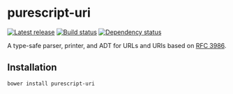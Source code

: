 # purescript-uri

[![Latest release](http://img.shields.io/github/release/slamdata/purescript-uri.svg)](https://github.com/slamdata/purescript-uri/releases)
[![Build status](https://travis-ci.org/slamdata/purescript-uri.svg?branch=master)](https://travis-ci.org/slamdata/purescript-uri)
[![Dependency status](https://img.shields.io/librariesio/github/slamdata/purescript-uri.svg)](https://libraries.io/github/slamdata/purescript-uri)

A type-safe parser, printer, and ADT for URLs and URIs based on [RFC 3986](http://tools.ietf.org/html/rfc3986).

## Installation

```
bower install purescript-uri
```
